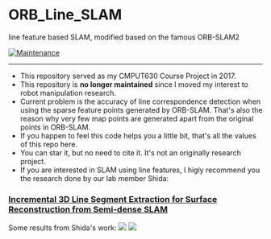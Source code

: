 # ORB_Line_SLAM
line feature based SLAM, modified based on the famous ORB-SLAM2

[![Maintenance](https://img.shields.io/badge/Maintained%3F-no-red.svg)](https://bitbucket.org/lbesson/ansi-colors)

--------------------------
+ This repository served as my CMPUT630 Course Project in 2017.
+ This repository is **no longer maintained** since I moved my interest to robot manipulation research.
+ Current problem is the accuracy of line correspondence detection when using the sparse feature points generated by ORB-SLAM. That's also the reason why very few map points are generated apart from the original points in ORB-SLAM.
+ If you happen to feel this code helps you a little bit, that's all the values of this repo here. 
+ You can star it, but no need to cite it. It's not an originally research project.
+ If you are interested in SLAM using line features, I higly recommend you the research done by our lab member Shida: 

### [Incremental 3D Line Segment Extraction for Surface Reconstruction from Semi-dense SLAM](http://webdocs.cs.ualberta.ca/~vis/thesis_shida/ "Incremental 3D Line Segment Extraction for Surface Reconstruction from Semi-dense SLAM")

Some results from Shida's work:
![](http://webdocs.cs.ualberta.ca/~vis/thesis_shida/img/Screenshot_lines_fit.png)
![](http://webdocs.cs.ualberta.ca/~vis/thesis_shida/img/Screenshot_surface_fit.png)
